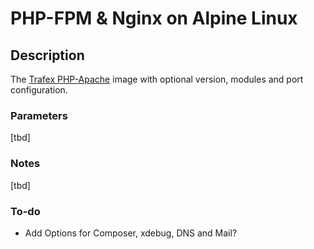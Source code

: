 # PHP-FPM & Nginx on Alpine Linux

## Description

The [Trafex PHP-Apache](https://github.com/TrafeX/docker-php-nginx/tree/master) image with optional version, modules and port configuration.

### Parameters

[tbd]

### Notes

[tbd]


### To-do

- Add Options for Composer, xdebug, DNS and Mail?
